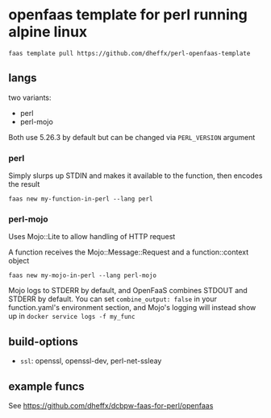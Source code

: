 # openfaas template for perl running alpine linux

```shell
faas template pull https://github.com/dheffx/perl-openfaas-template
```

## langs

two variants:

- perl
- perl-mojo

Both use 5.26.3 by default but can be changed via `PERL_VERSION` argument

### perl

Simply slurps up STDIN and makes it available to the function, then encodes the result

```shell
faas new my-function-in-perl --lang perl
```

### perl-mojo

Uses Mojo::Lite to allow handling of HTTP request

A function receives the Mojo::Message::Request and a function::context object

```shell
faas new my-mojo-in-perl --lang perl-mojo
```

Mojo logs to STDERR by default, and OpenFaaS combines STDOUT and STDERR by default.
You can set `combine_output: false` in your function.yaml's environment section, and Mojo's logging will instead show up in `docker service logs -f my_func`


## build-options

- `ssl`: openssl, openssl-dev, perl-net-ssleay

## example funcs

See https://github.com/dheffx/dcbpw-faas-for-perl/openfaas
